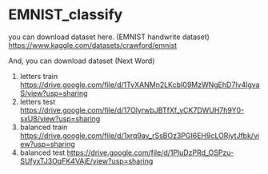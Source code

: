 # EMNIST_classify

you can download dataset here. (EMNIST handwrite dataset)
https://www.kaggle.com/datasets/crawford/emnist

And, you can download dataset (Next Word)
1. letters train
https://drive.google.com/file/d/1TvXANMn2LKcbI09MzWNgEhD7lv4IgvaS/view?usp=sharing
2. letters test
https://drive.google.com/file/d/17OlyrwbJBTfXf_yCK7DWUH7h9Y0-sxU8/view?usp=sharing
3. balanced train
https://drive.google.com/file/d/1xrq9av_rSsBOz3PGI6EH9cLORjytJfbk/view?usp=sharing
4. balanced test
https://drive.google.com/file/d/1PluDzPRd_OSPzu-SUfyxTJ3OqFK4VAjE/view?usp=sharing


